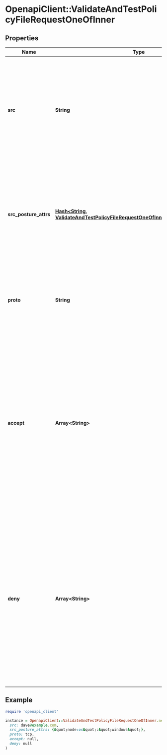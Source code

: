 # OpenapiClient::ValidateAndTestPolicyFileRequestOneOfInner

## Properties

| Name | Type | Description | Notes |
| ---- | ---- | ----------- | ----- |
| **src** | **String** | Specifies the user identity to test, which can be  a [user&#39;s email address](https://tailscale.com/kb/1337/acl-syntax#reference-users), a [group](https://tailscale.com/kb/1337/acl-syntax#groups), a [tag](https://tailscale.com/kb/1068/acl-tags), or a [host](https://tailscale.com/kb/1337/acl-syntax#hosts) that maps to an IP address. The test case runs from the perspective of a device authenticated with the provided identity.  |  |
| **src_posture_attrs** | [**Hash&lt;String, ValidateAndTestPolicyFileRequestOneOfInnerSrcPostureAttrsValue&gt;**](ValidateAndTestPolicyFileRequestOneOfInnerSrcPostureAttrsValue.md) | Specifies the [device posture attributes](https://tailscale.com/kb/1337/acl-syntax#proto-1) as key-value pairs to use when evaluating posture conditions in access rules. You only need to use this field if the access rules contain  [device posture conditions](https://tailscale.com/kb/1288/device-posture#device-posture-conditions).  | [optional] |
| **proto** | **String** | Specifies the IP protocol for &#x60;accept&#x60; and &#x60;deny&#x60; rules, similar to the &#x60;proto&#x60; field in [ACL rules](https://tailscale.com/kb/1337/acl-syntax#acls). When omitted, the test checks for either TCP or UDP access.  | [optional] |
| **accept** | **Array&lt;String&gt;** | Specifies destinations to accept. Each destination in the list is of the form &#x60;host:port&#x60; where &#x60;port&#x60; is a single numeric port and &#x60;host&#x60; is in the format described in the [acl syntax](https://tailscale.com/kb/1337/acl-syntax#accept-and-deny-destinations) documentation.  Sources in &#x60;src&#x60; and &#x60;destinations&#x60; must refer to specific entities and do not support &#x60;*&#x60; wildcards. For example, an &#x60;accept&#x60; destination cannot be &#x60;tags:*&#x60;.  | [optional] |
| **deny** | **Array&lt;String&gt;** | Specifies destinations to deny. Each destination in the list is of the form &#x60;host:port&#x60; where &#x60;port&#x60; is a single numeric port and &#x60;host&#x60; is in the format described in the [acl syntax](https://tailscale.com/kb/1337/acl-syntax#accept-and-deny-destinations) documentation.  Sources in &#x60;src&#x60; and &#x60;destinations&#x60; must refer to specific entities and do not support &#x60;*&#x60; wildcards. For example, a &#x60;deny&#x60; destination cannot be &#x60;tags:*&#x60;.  | [optional] |

## Example

```ruby
require 'openapi_client'

instance = OpenapiClient::ValidateAndTestPolicyFileRequestOneOfInner.new(
  src: dave@example.com,
  src_posture_attrs: {&quot;node:os&quot;:&quot;windows&quot;},
  proto: tcp,
  accept: null,
  deny: null
)
```

